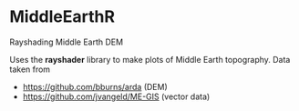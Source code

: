 # MiddleEarthR
Rayshading Middle Earth DEM

Uses the **rayshader** library to make plots of Middle Earth topography. Data taken from 

- https://github.com/bburns/arda (DEM)
- https://github.com/jvangeld/ME-GIS (vector data)

